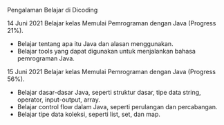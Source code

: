 Pengalaman Belajar di Dicoding

14 Juni 2021
Belajar kelas Memulai Pemrograman dengan Java (Progress 21%).
* Belajar tentang apa itu Java dan alasan menggunakan.
* Belajar tools yang dapat digunakan untuk menjalankan bahasa pemrograman Java.

15 Juni 2021
Belajar kelas Memulai Pemrograman dengan Java (Progress 56%).
* Belajar dasar-dasar Java, seperti struktur dasar, tipe data string, operator, input-output, array.
* Belajar control flow dalam Java, seperti perulangan dan percabangan.
* Belajar tipe data koleksi, seperti list, set, dan map.
